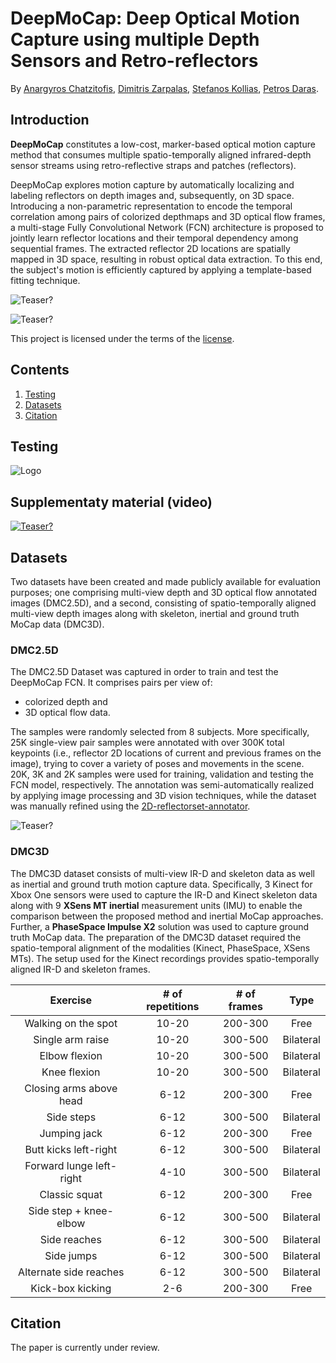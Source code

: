 # DeepMoCap: Deep Optical Motion Capture using multiple Depth Sensors and Retro-reflectors
By [Anargyros Chatzitofis](https://www.iti.gr/iti/people/Anargyros_Chatzitofis.html), [Dimitris Zarpalas](https://www.iti.gr/iti/people/Dimitrios_Zarpalas.html), [Stefanos Kollias](https://www.ece.ntua.gr/gr/staff/15), [Petros Daras](https://www.iti.gr/iti/people/Petros_Daras.html).



## Introduction
**DeepMoCap** constitutes a low-cost, marker-based optical motion capture method that consumes multiple spatio-temporally aligned infrared-depth sensor streams using retro-reflective straps and patches (reflectors). 

DeepMoCap explores motion capture by automatically localizing and labeling reflectors on depth images and, subsequently, on 3D space. Introducing a non-parametric representation to encode the temporal correlation among pairs of colorized depthmaps and 3D optical flow frames, a multi-stage Fully Convolutional Network (FCN) architecture is proposed to jointly learn reflector locations and their temporal dependency among sequential frames. The extracted reflector 2D locations are spatially mapped in 3D space, resulting in robust optical data extraction. To this end, the subject's motion is efficiently captured by applying a template-based fitting technique.

 ![Teaser?](http://www.deepmocap.com/img/overview.png)
 
 ![Teaser?](http://www.deepmocap.com/img/overall.png)

This project is licensed under the terms of the [license](LICENSE).



## Contents
1. [Testing](#testing)
2. [Datasets](#datasets)
3. [Citation](#citation)

## Testing
![Logo](http://www.deepmocap.com/img/3D_all.png)

## Supplementaty material (video)
[![Teaser?](http://www.deepmocap.com/img/video_splash.png)](https://www.dropbox.com/s/y0iyv2hg5eufl4y/DeepMoCap_vid.mp4?dl=0)

## Datasets
Two datasets have been created and made publicly available for evaluation purposes; one comprising multi-view depth and 3D optical flow annotated images (DMC2.5D), and a second, consisting of spatio-temporally aligned multi-view depth images along with skeleton, inertial and ground truth MoCap data (DMC3D).

### DMC2.5D
The DMC2.5D Dataset was captured in order to train and test the DeepMoCap FCN. It comprises pairs per view of: 
 - colorized depth and 
 - 3D optical flow data.
 
 The samples were randomly selected from 8 subjects. More specifically, 25K single-view pair samples were annotated with over 300K total keypoints (i.e., reflector 2D locations of current and previous frames on the image), trying to cover a variety of poses and movements in the scene. 20K, 3K and 2K samples were used for training, validation and testing the FCN model, respectively. The annotation was semi-automatically realized by applying image processing and 3D vision techniques, while the dataset was manually refined using the [2D-reflectorset-annotator](/tools/2D-reflector-annotator/).

 ![Teaser?](http://www.deepmocap.com/img/DMC2.5D_github.png)

### DMC3D

The DMC3D dataset consists of multi-view IR-D and skeleton data as well as inertial and ground truth motion capture data. Specifically, 3 Kinect for Xbox One sensors were used to capture the IR-D and Kinect skeleton data along with 9 **XSens MT inertial** measurement units (IMU) to enable the comparison between the proposed method and inertial MoCap approaches. Further, a **PhaseSpace Impulse X2** solution was used to capture ground truth MoCap data. The preparation of the DMC3D dataset required the spatio-temporal alignment of the modalities (Kinect, PhaseSpace, XSens MTs). The setup used for the Kinect recordings provides spatio-temporally aligned IR-D and skeleton frames.

|   Exercise    | # of repetitions  | # of frames  |  Type  |
|  :---: |  :---: |  :---: |  :---: |
| Walking on the spot | 10-20 | 200-300 | Free |
| Single arm raise | 10-20 | 300-500 | Bilateral |
| Elbow flexion | 10-20 | 300-500 | Bilateral |
| Knee flexion | 10-20 | 300-500 | Bilateral |
| Closing arms above head | 6-12 | 200-300 | Free |
| Side steps | 6-12 | 300-500 | Bilateral | 
| Jumping jack | 6-12 | 200-300 | Free |
| Butt kicks left-right | 6-12 | 300-500 | Bilateral |
| Forward lunge left-right | 4-10 | 300-500 | Bilateral |
| Classic squat | 6-12 | 200-300 | Free |
| Side step + knee-elbow | 6-12 | 300-500 | Bilateral |
| Side reaches | 6-12 | 300-500 | Bilateral |
| Side jumps | 6-12 | 300-500 | Bilateral |
| Alternate side reaches | 6-12 | 300-500 | Bilateral |
| Kick-box kicking | 2-6 | 200-300 | Free |

## Citation

The paper is currently under review.

<!-- Please cite the paper in your publications if it helps your research:    
    
    @inproceedings{deepmocap2018chatzitofis,
      author = {Anargyros Chatzitofis and Dimitrios Zarpalas and Stefanos Kollias and Petros Daras},
      booktitle = {Sensors},
      title = {DeepMoCap: Optical Motion Capture leveraging multiple Depth Sensors, Retro-reflectors and Fully Convolutional Neural Networks},
      year = {2018}
      } -->
	  
